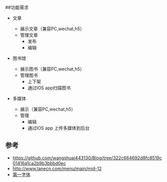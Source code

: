 ##功能需求
* 文章
    * 展示文章（兼容PC,wechat,h5）
    * 管理文章
        * 发布
        * 编辑
* 图书馆
    * 展示图书（兼容PC,wechat,h5）
    * 管理图书
        * 上下架
        * 通过IOS app扫描图书

* 多媒体
    * 展示（兼容PC,wechat,h5）
    * 管理
        * 编辑
        * 通过IOS app 上传多媒体到后台

## 参考
* https://github.com/wangshuai443130/Blog/tree/322c664692d8fc8519c01416a1ca2b9b3bbbd0ec
* http://www.lanecn.com/menu/main/mid-12
* [第一字体](http://www.diyiziti.com/Builder/58)
